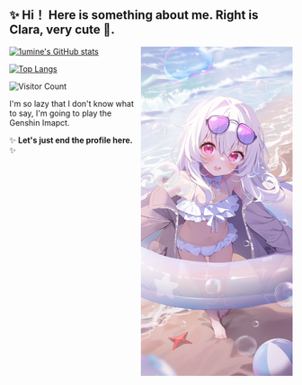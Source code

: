## ✨ Hi！ Here is something about me. Right is Clara, very cute 🤤.
<img align='right' src='./images/wife.jpg' width='270px' alt="wife's picture">
<!--画师推特名 Deyui，画的很可爱-->

[![1umine's GitHub stats](https://github-readme-stats.bakamelon.vercel.app/api?username=1umine&theme=radical)](https://github.com/anuraghazra/github-readme-stats)

[![Top Langs](https://github-readme-stats.bakamelon.vercel.app/api/top-langs/?username=1umine&theme=radical)](https://github.com/anuraghazra/github-readme-stats)

![Visitor Count](https://profile-counter.glitch.me/1umine/count.svg)

I'm so lazy that I don't know what to say, I'm going to play the Genshin Imapct. 

✨ **Let's just end the profile here.** ✨
